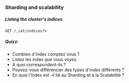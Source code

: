 ### Sharding and scalability

##### Listing the cluster's indices

```
GET /_cat/indices?v
```

##### Quizz: 

- Combien d'index comptez vous ?
- Listez les index que vous voyez.
- A quoi correspondent-ils ? 
- Pouvez-vous différencier des types d'index différents ?
- En quoi l'index est -il lié au Sharding et à la Scalabilité ?
